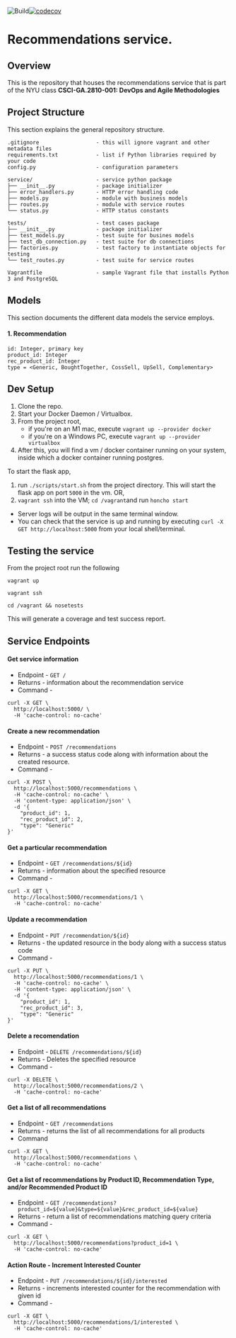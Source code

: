 ![Build](https://github.com/devops-recommendations/recommendations/actions/workflows/workflow.yml/badge.svg)[![codecov](https://codecov.io/gh/devops-recommendations/recommendations/branch/main/graph/badge.svg?token=O4GINXC92T)](https://codecov.io/gh/devops-recommendations/recommendations)



# Recommendations service.

## Overview

This is the repository that houses the recommendations service that is part of the NYU class **CSCI-GA.2810-001: DevOps
and Agile Methodologies**

## Project Structure

This section explains the general repository structure.

```text
.gitignore                  - this will ignore vagrant and other metadata files
requirements.txt            - list if Python libraries required by your code
config.py                   - configuration parameters

service/                    - service python package
├── __init__.py             - package initializer
├── error_handlers.py       - HTTP error handling code
├── models.py               - module with business models
├── routes.py               - module with service routes
└── status.py               - HTTP status constants

tests/                      - test cases package
├── __init__.py             - package initializer
├── test_models.py          - test suite for busines models
├── test_db_connection.py   - test suite for db connections
├── factories.py            - test factory to instantiate objects for testing
└── test_routes.py          - test suite for service routes

Vagrantfile                 - sample Vagrant file that installs Python 3 and PostgreSQL
```

## Models

This section documents the different data models the service employs.  

#### 1. Recommendation
```text
id: Integer, primary key
product_id: Integer
rec_product_id: Integer
type = <Generic, BoughtTogether, CossSell, UpSell, Complementary>
```

## Dev Setup

1. Clone the repo.
2. Start your Docker Daemon / Virtualbox.
3. From the project root,
    - if you're on an M1 mac, execute `vagrant up --provider docker`
    - if you're on a Windows PC, execute `vagrant up --provider virtualbox`
4. After this, you will find a vm / docker container running on your system, inside which a docker container running
   postgres.

To start the flask app, 
1. run `./scripts/start.sh` from the project directory. This will start the flask app on
   port `5000` in the vm. OR,
2. `vagrant ssh` into the VM; `cd /vagrant`and run `honcho start`

- Server logs will be output in the same terminal window.
- You can check that the service is up and running by executing `curl -X GET http://localhost:5000` from your local shell/terminal.

## Testing the service

From the project root run the following

```shell
vagrant up 

vagrant ssh 

cd /vagrant && nosetests
```

This will generate a coverage and test success report.

## Service Endpoints

#### Get service information

- Endpoint - `GET /`
- Returns - information about the recommendation service
- Command -

```shell
curl -X GET \
  http://localhost:5000/ \
  -H 'cache-control: no-cache'
```

#### Create a new recommendation

- Endpoint - `POST /recommendations`
- Returns - a success status code along with information about the created resource.
- Command -

```shell
curl -X POST \
  http://localhost:5000/recommendations \
  -H 'cache-control: no-cache' \
  -H 'content-type: application/json' \
  -d '{
	"product_id": 1,
	"rec_product_id": 2,
	"type": "Generic"
}'                   
```

#### Get a particular recommendation

- Endpoint - `GET /recommendations/${id}`
- Returns - information about the specified resource
- Command -

```shell
curl -X GET \
  http://localhost:5000/recommendations/1 \
  -H 'cache-control: no-cache'
```

#### Update a recommendation

- Endpoint - `PUT /recommendation/${id}`
- Returns - the updated resource in the body along with a success status code
- Command -

```shell
curl -X PUT \
  http://localhost:5000/recommendations/1 \
  -H 'cache-control: no-cache' \
  -H 'content-type: application/json' \
  -d '{
	"product_id": 1,
	"rec_product_id": 3,
	"type": "Generic"
}'                   
```

#### Delete a recomendation

- Endpoint - `DELETE /recommendations/${id}`
- Returns - Deletes the specified resource
- Command -

```shell
curl -X DELETE \
  http://localhost:5000/recommendations/2 \
  -H 'cache-control: no-cache'
```

#### Get a list of all recommendations

- Endpoint - `GET /recommendations`
- Returns - returns the list of all recommendations for all products
- Command

```shell
curl -X GET \
  http://localhost:5000/recommendations \
  -H 'cache-control: no-cache'
```


#### Get a list of recommendations by Product ID, Recommendation Type, and/or Recommended Product ID

- Endpoint - `GET /recommendations?product_id=${value}&type=${value}&rec_product_id=${value}`
- Returns - return a list of recommendations matching query criteria
- Command -

```shell
curl -X GET \
  http://localhost:5000/recommendations?product_id=1 \
  -H 'cache-control: no-cache'
```

#### Action Route - Increment Interested Counter
- Endpoint - `PUT /recommendations/${id}/interested`
- Returns - increments interested counter for the recommendation with given id
- Command -

```shell
curl -X GET \
  http://localhost:5000/recommendations/1/interested \
  -H 'cache-control: no-cache'
```
